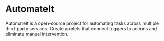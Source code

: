 # AutomateIt
AutomateIt is a open-source project for automating tasks across multiple third-party services. Create applets that connect triggers to actions and eliminate manual intervention.
